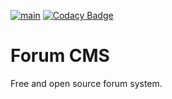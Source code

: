 [![main](https://github.com/stephenreynolds/forum-cms/actions/workflows/main.yml/badge.svg)](https://github.com/stephenreynolds/forum-cms/actions/workflows/main.yml)
[![Codacy Badge](https://app.codacy.com/project/badge/Grade/cd0f2ba4afa74d37893152c4b6e2d6c4)](https://www.codacy.com/gh/stephenreynolds/forum-cms/dashboard?utm_source=github.com&amp;utm_medium=referral&amp;utm_content=stephenreynolds/forum-cms&amp;utm_campaign=Badge_Grade)

# Forum CMS

Free and open source forum system.

